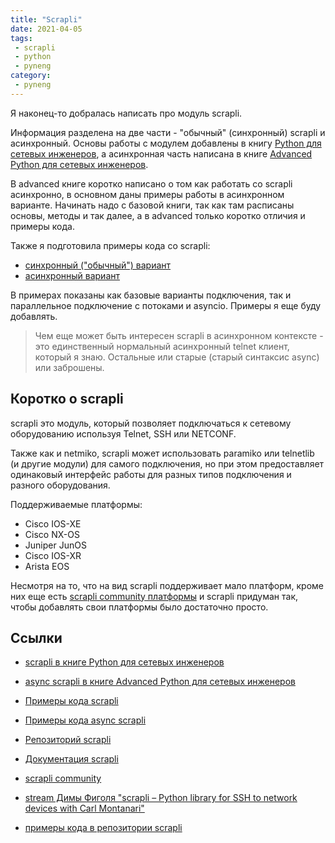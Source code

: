 ```yaml
---
title: "Scrapli"
date: 2021-04-05
tags:
 - scrapli
 - python
 - pyneng
category:
 - pyneng
---
```


Я наконец-то добралась написать про модуль scrapli.

Информация разделена на две части - "обычный" (синхронный) scrapli и асинхронный.
Основы работы с модулем добавлены в книгу [Python для сетевых инженеров](https://pyneng.readthedocs.io/ru/latest/book/18_ssh_telnet/scrapli.html),
а асинхронная часть написана в книге [Advanced Python для сетевых инженеров](https://advpyneng.readthedocs.io/ru/latest/book/17_async_libraries/scrapli.html).

В advanced книге коротко написано о том как работать со scrapli асинхронно,
в основном даны примеры работы в асинхронном варианте. Начинать надо с базовой книги, 
так как там расписаны основы, методы и так далее, а в advanced только коротко отличия
и примеры кода.

Также я подготовила примеры кода со scrapli:

* [синхронный ("обычный") вариант](https://github.com/natenka/pyneng-examples/tree/main/ssh_telnet/scrapli)
* [асинхронный вариант](https://github.com/natenka/pyneng-examples/tree/main/asyncio/asyncio02_libs/scrapli)

В примерах показаны как базовые варианты подключения, так и параллельное
подключение с потоками и asyncio. Примеры я еще буду добавлять.

> Чем еще может быть интересен scrapli в асинхронном контексте - это единственный
> нормальный асинхронный telnet клиент, который я знаю. Остальные или старые
> (старый синтаксис async) или заброшены.

## Коротко о scrapli

scrapli это модуль, который позволяет подключаться к сетевому оборудованию используя Telnet, SSH или NETCONF.

Также как и netmiko, scrapli может использовать paramiko или telnetlib
(и другие модули) для самого подключения, но при этом предоставляет одинаковый
интерфейс работы для разных типов подключения и разного оборудования.

Поддерживаемые платформы:

* Cisco IOS-XE
* Cisco NX-OS
* Juniper JunOS
* Cisco IOS-XR
* Arista EOS

Несмотря на то, что на вид scrapli поддерживает мало платформ, кроме них еще
есть [scrapli community платформы](https://github.com/scrapli/scrapli_community)
и scrapli придуман так, чтобы добавлять свои платформы было достаточно просто.

## Ссылки

* [scrapli в книге Python для сетевых инженеров](https://pyneng.readthedocs.io/ru/latest/book/18_ssh_telnet/scrapli.html)
* [async scrapli в книге Advanced Python для сетевых инженеров](https://advpyneng.readthedocs.io/ru/latest/book/17_async_libraries/scrapli.html)
* [Примеры кода scrapli](https://github.com/natenka/pyneng-examples/tree/main/ssh_telnet/scrapli)
* [Примеры кода async scrapli](https://github.com/natenka/pyneng-examples/tree/main/asyncio/asyncio02_libs/scrapli)

* [Репозиторий scrapli](https://github.com/carlmontanari/scrapli)
* [Документация scrapli](https://carlmontanari.github.io/scrapli/user_guide/basic_usage/)
* [scrapli community](https://github.com/scrapli/scrapli_community)
* [stream Димы Фиголя "scrapli – Python library for SSH to network devices with Carl Montanari"](https://youtu.be/OJa2typq7yI)
* [примеры кода в репозитории scrapli](https://github.com/carlmontanari/scrapli/tree/master/examples)

